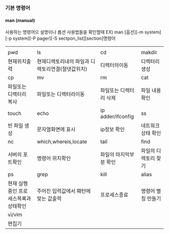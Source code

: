 ### 기본 명령어

#### man (manual)
사용하는 명령어으 설명이나 롭션 사용법들을 확인할때
EX) man [옵션][-m system][-p system][-P pager][-S sectpon_list][section]명령어

 |||||
 |-|-|-|-|
 |||||
 |pwd|ls|cd|makdir|
 |현재위치출력|현재디렉토리내의 파일과 디렉토리연결(절댓값위치)|디렉터의이동|디렉터리생성|
 |cp|mv|rm|cat|
 |파일또는 디렉터리 복사|파일또는 디렉터리이동|파일또는 디렉터리 삭제|파일 내용 확인|
 |touch|echo|ip adder/ifconfig|ss|
 |빈 파일 생성|문자열화면에 표시|ip정보 확인|네트워크 상태 확인|
 |nc|which,whereis,locate|tall|find|
 |서버의 포트확인|명령어 위치확인|파일의 마지막부분 확인|파일의 디렉토리 찾기|
 |ps|grep|kill|alias|
 |현재 실행중인 프로세스목록과 상태확인|주어진 입력값에서 패턴에 맞는 값출력|프로세스종료|명령어 별칭 만들기|
 |vi/vim||||
 |편집기||||
